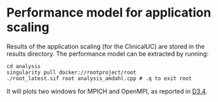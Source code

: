 # Performance model for application scaling

Results of the application scaling (for the ClinicalUC) are stored in the results directory.
The performance model can be extracted by running:

```
cd analysis
singularity pull docker://rootproject/root
./root_latest.sif root analysis_amdahl.cpp # .q to exit root
```

It will plots two windows for MPICH and OpenMPI, as reported in 
[D3.4](https://www.sodalite.eu/reports/d34-full-release-application-and-infrastructure-performance-models).